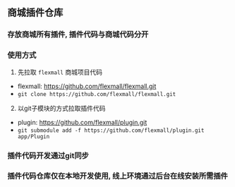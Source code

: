 ## 商城插件仓库
### 存放商城所有插件, 插件代码与商城代码分开

### 使用方式
 1. 先拉取 ```flexmall``` 商城项目代码 
   * flexmall: https://github.com/flexmall/flexmall.git
   * ``` git clone https://github.com/flexmall/flexmall.git ```
 2. 以git子模块的方式拉取插件代码
   * plugin: https://github.com/flexmall/plugin.git
   * ```git submodule add -f https://github.com/flexmall/plugin.git app/Plugin```

### 插件代码开发通过git同步
### 插件代码仓库仅在本地开发使用, 线上环境通过后台在线安装所需插件